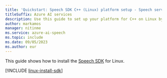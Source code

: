 ```yaml
---
title: 'Quickstart: Speech SDK C++ (Linux) platform setup - Speech service'
titleSuffix: Azure AI services
description: Use this guide to set up your platform for C++ on Linux by using the Speech SDK.
author: markamos
manager: nitinme
ms.service: azure-ai-speech
ms.topic: include
ms.date: 09/05/2023
ms.author: eur
---
```


This guide shows how to install the [Speech SDK](~/articles/ai-services/speech-service/speech-sdk.md) for Linux.

[!INCLUDE [linux-install-sdk](linux-install-sdk.md)]
